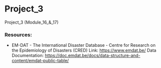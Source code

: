 # Project_3
Project_3 (Module_16_&amp;_17)









### Resources:
- EM-DAT - The International Disaster Database - Centre for Research on the Epidemiology of Disasters (CRED)
  Link: https://www.emdat.be/
  Data Documentation: https://doc.emdat.be/docs/data-structure-and-content/emdat-public-table/
